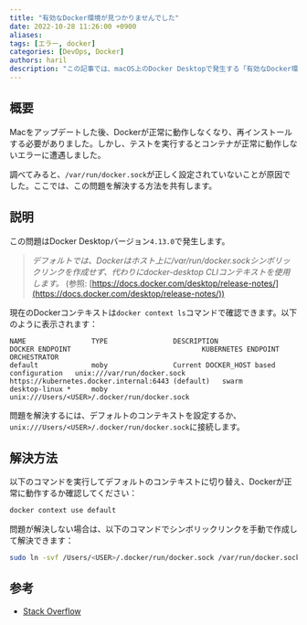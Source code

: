 ```yaml
---
title: "有効なDocker環境が見つかりませんでした"
date: 2022-10-28 11:26:00 +0900
aliases:
tags: [エラー, docker]
categories: [DevOps, Docker]
authors: haril
description: "この記事では、macOS上のDocker Desktopで発生する「有効なDocker環境が見つかりませんでした」エラーの解決方法を説明します。"
---
```


## 概要

Macをアップデートした後、Dockerが正常に動作しなくなり、再インストールする必要がありました。しかし、テストを実行するとコンテナが正常に動作しないエラーに遭遇しました。

調べてみると、`/var/run/docker.sock`が正しく設定されていないことが原因でした。ここでは、この問題を解決する方法を共有します。

## 説明

この問題はDocker Desktopバージョン`4.13.0`で発生します。

> _デフォルトでは、Dockerはホスト上に/var/run/docker.sockシンボリックリンクを作成せず、代わりにdocker-desktop CLIコンテキストを使用します。_ (参照: [https://docs.docker.com/desktop/release-notes/](https://docs.docker.com/desktop/release-notes/))

現在のDockerコンテキストは`docker context ls`コマンドで確認できます。以下のように表示されます：

```console
NAME                TYPE                DESCRIPTION                               DOCKER ENDPOINT                                KUBERNETES ENDPOINT                                 ORCHESTRATOR
default             moby                Current DOCKER_HOST based configuration   unix:///var/run/docker.sock                    https://kubernetes.docker.internal:6443 (default)   swarm
desktop-linux *     moby                                                          unix:///Users/<USER>/.docker/run/docker.sock
```

問題を解決するには、デフォルトのコンテキストを設定するか、`unix:///Users/<USER>/.docker/run/docker.sock`に接続します。

## 解決方法

以下のコマンドを実行してデフォルトのコンテキストに切り替え、Dockerが正常に動作するか確認してください：

```bash
docker context use default
```

問題が解決しない場合は、以下のコマンドでシンボリックリンクを手動で作成して解決できます：

```bash
sudo ln -svf /Users/<USER>/.docker/run/docker.sock /var/run/docker.sock
```

## 参考

- [Stack Overflow](https://stackoverflow.com/questions/74173489/docker-socket-is-not-found-while-using-intellij-idea-and-docker-desktop-on-macos)
